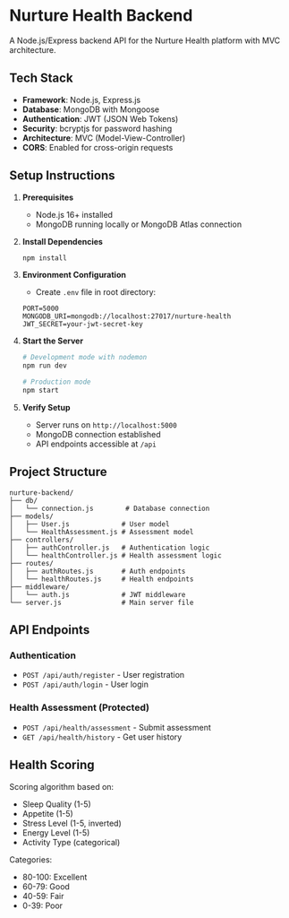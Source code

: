 # Nurture Health Backend

A Node.js/Express backend API for the Nurture Health platform with MVC architecture.

## Tech Stack

- **Framework**: Node.js, Express.js
- **Database**: MongoDB with Mongoose
- **Authentication**: JWT (JSON Web Tokens)
- **Security**: bcryptjs for password hashing
- **Architecture**: MVC (Model-View-Controller)
- **CORS**: Enabled for cross-origin requests

## Setup Instructions

1. **Prerequisites**
   - Node.js 16+ installed
   - MongoDB running locally or MongoDB Atlas connection

2. **Install Dependencies**
   ```bash
   npm install
   ```

3. **Environment Configuration**
   - Create `.env` file in root directory:
   ```env
   PORT=5000
   MONGODB_URI=mongodb://localhost:27017/nurture-health
   JWT_SECRET=your-jwt-secret-key
   ```

4. **Start the Server**
   ```bash
   # Development mode with nodemon
   npm run dev
   
   # Production mode
   npm start
   ```

5. **Verify Setup**
   - Server runs on `http://localhost:5000`
   - MongoDB connection established
   - API endpoints accessible at `/api`

## Project Structure

```
nurture-backend/
├── db/
│   └── connection.js        # Database connection
├── models/
│   ├── User.js             # User model
│   └── HealthAssessment.js # Assessment model
├── controllers/
│   ├── authController.js   # Authentication logic
│   └── healthController.js # Health assessment logic
├── routes/
│   ├── authRoutes.js       # Auth endpoints
│   └── healthRoutes.js     # Health endpoints
├── middleware/
│   └── auth.js             # JWT middleware
└── server.js               # Main server file
```

## API Endpoints

### Authentication
- `POST /api/auth/register` - User registration
- `POST /api/auth/login` - User login

### Health Assessment (Protected)
- `POST /api/health/assessment` - Submit assessment
- `GET /api/health/history` - Get user history

## Health Scoring

Scoring algorithm based on:
- Sleep Quality (1-5)
- Appetite (1-5)
- Stress Level (1-5, inverted)
- Energy Level (1-5)
- Activity Type (categorical)

Categories:
- 80-100: Excellent
- 60-79: Good
- 40-59: Fair
- 0-39: Poor